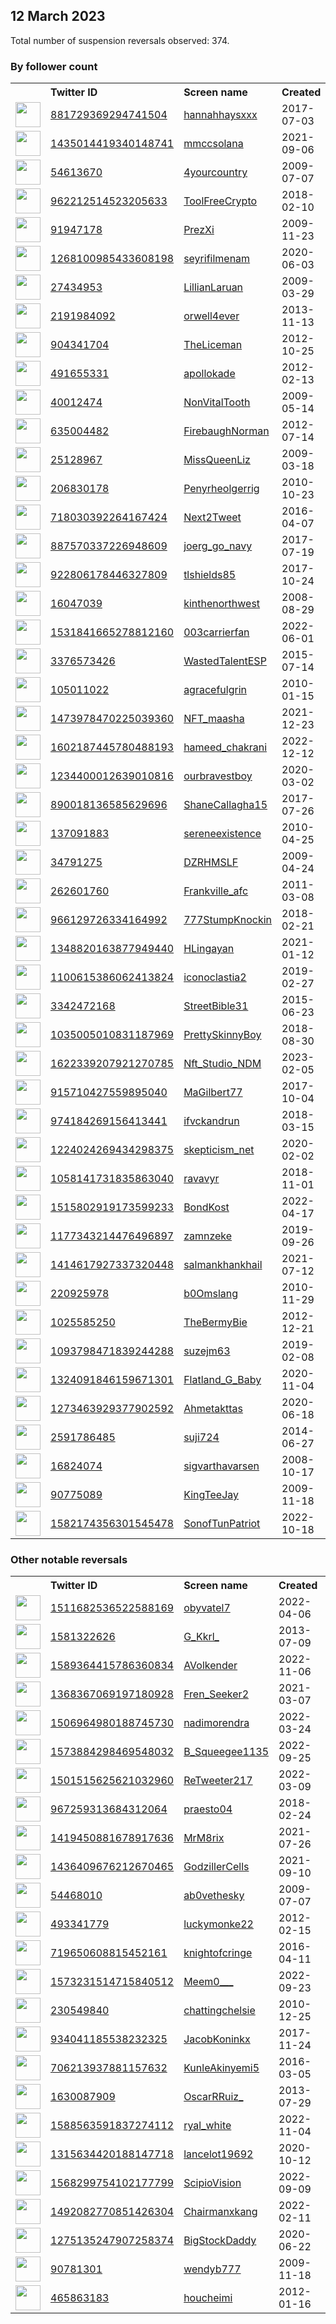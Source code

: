 
## 12 March 2023
Total number of suspension reversals observed: 374.

### By follower count
<table><tr><th></th><th align="left">Twitter ID</th><th align="left">Screen name</th>
<th align="left">Created</th><th align="left">Status</th><th align="left">Suspended</th><th align="left">Followers</th>
<tr><td><a href="https://pbs.twimg.com/profile_images/1636524923102326789/n17-Ymoq_normal.jpg"><img src="https://pbs.twimg.com/profile_images/1636524923102326789/n17-Ymoq_normal.jpg" width="40px" height="40px" align="center"/></a></td><td><a href="https://twitter.com/intent/user?user_id=881729369294741504">881729369294741504</a></td><td><a href="https://twitter.com/hannahhaysxxx">hannahhaysxxx</a></td><td>2017-07-03</td><td align="center"></td><td></td><td>88790</td></tr>
<tr><td><a href="https://pbs.twimg.com/profile_images/1559908756879720449/Xhh_9kxa_normal.jpg"><img src="https://pbs.twimg.com/profile_images/1559908756879720449/Xhh_9kxa_normal.jpg" width="40px" height="40px" align="center"/></a></td><td><a href="https://twitter.com/intent/user?user_id=1435014419340148741">1435014419340148741</a></td><td><a href="https://twitter.com/mmccsolana">mmccsolana</a></td><td>2021-09-06</td><td align="center"></td><td>2022-12-10</td><td>29696</td></tr>
<tr><td><a href="https://pbs.twimg.com/profile_images/321405469/Ronald_20Reagan_normal.jpg"><img src="https://pbs.twimg.com/profile_images/321405469/Ronald_20Reagan_normal.jpg" width="40px" height="40px" align="center"/></a></td><td><a href="https://twitter.com/intent/user?user_id=54613670">54613670</a></td><td><a href="https://twitter.com/4yourcountry">4yourcountry</a></td><td>2009-07-07</td><td align="center"></td><td>2022-09-05</td><td>18780</td></tr>
<tr><td><a href="https://pbs.twimg.com/profile_images/965597855728766976/s4Y78iqU_normal.jpg"><img src="https://pbs.twimg.com/profile_images/965597855728766976/s4Y78iqU_normal.jpg" width="40px" height="40px" align="center"/></a></td><td><a href="https://twitter.com/intent/user?user_id=962212514523205633">962212514523205633</a></td><td><a href="https://twitter.com/ToolFreeCrypto">ToolFreeCrypto</a></td><td>2018-02-10</td><td align="center"></td><td></td><td>16752</td></tr>
<tr><td><a href="https://pbs.twimg.com/profile_images/1634996295570972675/Bk4Io3T8_normal.jpg"><img src="https://pbs.twimg.com/profile_images/1634996295570972675/Bk4Io3T8_normal.jpg" width="40px" height="40px" align="center"/></a></td><td><a href="https://twitter.com/intent/user?user_id=91947178">91947178</a></td><td><a href="https://twitter.com/PrezXi">PrezXi</a></td><td>2009-11-23</td><td align="center"></td><td></td><td>14566</td></tr>
<tr><td><a href="https://pbs.twimg.com/profile_images/1638586470469361665/G4Op2lCg_normal.jpg"><img src="https://pbs.twimg.com/profile_images/1638586470469361665/G4Op2lCg_normal.jpg" width="40px" height="40px" align="center"/></a></td><td><a href="https://twitter.com/intent/user?user_id=1268100985433608198">1268100985433608198</a></td><td><a href="https://twitter.com/seyrifilmenam">seyrifilmenam</a></td><td>2020-06-03</td><td align="center"></td><td>2022-10-09</td><td>13484</td></tr>
<tr><td><a href="https://pbs.twimg.com/profile_images/1468885356971917314/dD10X3l1_normal.jpg"><img src="https://pbs.twimg.com/profile_images/1468885356971917314/dD10X3l1_normal.jpg" width="40px" height="40px" align="center"/></a></td><td><a href="https://twitter.com/intent/user?user_id=27434953">27434953</a></td><td><a href="https://twitter.com/LillianLaruan">LillianLaruan</a></td><td>2009-03-29</td><td align="center"></td><td>2022-12-05</td><td>12632</td></tr>
<tr><td><a href="https://pbs.twimg.com/profile_images/538506491871776768/0pHoM3jh_normal.jpeg"><img src="https://pbs.twimg.com/profile_images/538506491871776768/0pHoM3jh_normal.jpeg" width="40px" height="40px" align="center"/></a></td><td><a href="https://twitter.com/intent/user?user_id=2191984092">2191984092</a></td><td><a href="https://twitter.com/orwell4ever">orwell4ever</a></td><td>2013-11-13</td><td align="center"></td><td>2022-09-11</td><td>12183</td></tr>
<tr><td><a href="https://pbs.twimg.com/profile_images/1443328139363561478/tSqZ1t1S_normal.jpg"><img src="https://pbs.twimg.com/profile_images/1443328139363561478/tSqZ1t1S_normal.jpg" width="40px" height="40px" align="center"/></a></td><td><a href="https://twitter.com/intent/user?user_id=904341704">904341704</a></td><td><a href="https://twitter.com/TheLiceman">TheLiceman</a></td><td>2012-10-25</td><td align="center"></td><td>2022-12-22</td><td>12085</td></tr>
<tr><td><a href="https://pbs.twimg.com/profile_images/1633803150632075264/ym91PVHU_normal.jpg"><img src="https://pbs.twimg.com/profile_images/1633803150632075264/ym91PVHU_normal.jpg" width="40px" height="40px" align="center"/></a></td><td><a href="https://twitter.com/intent/user?user_id=491655331">491655331</a></td><td><a href="https://twitter.com/apollokade">apollokade</a></td><td>2012-02-13</td><td align="center">🚫</td><td></td><td>9490</td></tr>
<tr><td><a href="https://pbs.twimg.com/profile_images/1564238253641039874/WiD2BSr9_normal.jpg"><img src="https://pbs.twimg.com/profile_images/1564238253641039874/WiD2BSr9_normal.jpg" width="40px" height="40px" align="center"/></a></td><td><a href="https://twitter.com/intent/user?user_id=40012474">40012474</a></td><td><a href="https://twitter.com/NonVitalTooth">NonVitalTooth</a></td><td>2009-05-14</td><td align="center"></td><td>2022-10-05</td><td>9002</td></tr>
<tr><td><a href="https://pbs.twimg.com/profile_images/3131047808/3f0c3a65719d294e61073af0a411a06b_normal.jpeg"><img src="https://pbs.twimg.com/profile_images/3131047808/3f0c3a65719d294e61073af0a411a06b_normal.jpeg" width="40px" height="40px" align="center"/></a></td><td><a href="https://twitter.com/intent/user?user_id=635004482">635004482</a></td><td><a href="https://twitter.com/FirebaughNorman">FirebaughNorman</a></td><td>2012-07-14</td><td align="center"></td><td>2022-04-25</td><td>8924</td></tr>
<tr><td><a href="https://pbs.twimg.com/profile_images/792170053621821440/r9wm-erc_normal.jpg"><img src="https://pbs.twimg.com/profile_images/792170053621821440/r9wm-erc_normal.jpg" width="40px" height="40px" align="center"/></a></td><td><a href="https://twitter.com/intent/user?user_id=25128967">25128967</a></td><td><a href="https://twitter.com/MissQueenLiz">MissQueenLiz</a></td><td>2009-03-18</td><td align="center"></td><td></td><td>7879</td></tr>
<tr><td><a href="https://pbs.twimg.com/profile_images/1373578679981375490/w4iCkmWr_normal.jpg"><img src="https://pbs.twimg.com/profile_images/1373578679981375490/w4iCkmWr_normal.jpg" width="40px" height="40px" align="center"/></a></td><td><a href="https://twitter.com/intent/user?user_id=206830178">206830178</a></td><td><a href="https://twitter.com/Penyrheolgerrig">Penyrheolgerrig</a></td><td>2010-10-23</td><td align="center"></td><td>2023-01-11</td><td>7432</td></tr>
<tr><td><a href="https://pbs.twimg.com/profile_images/1634973645763227648/AiI9isRv_normal.jpg"><img src="https://pbs.twimg.com/profile_images/1634973645763227648/AiI9isRv_normal.jpg" width="40px" height="40px" align="center"/></a></td><td><a href="https://twitter.com/intent/user?user_id=718030392264167424">718030392264167424</a></td><td><a href="https://twitter.com/Next2Tweet">Next2Tweet</a></td><td>2016-04-07</td><td align="center">🚫</td><td>2023-03-04</td><td>6491</td></tr>
<tr><td><a href="https://pbs.twimg.com/profile_images/1634933971279572993/EA7SRJbE_normal.jpg"><img src="https://pbs.twimg.com/profile_images/1634933971279572993/EA7SRJbE_normal.jpg" width="40px" height="40px" align="center"/></a></td><td><a href="https://twitter.com/intent/user?user_id=887570337226948609">887570337226948609</a></td><td><a href="https://twitter.com/joerg_go_navy">joerg_go_navy</a></td><td>2017-07-19</td><td align="center"></td><td></td><td>6166</td></tr>
<tr><td><a href="https://pbs.twimg.com/profile_images/1022626306763051009/f1Zz1BTO_normal.jpg"><img src="https://pbs.twimg.com/profile_images/1022626306763051009/f1Zz1BTO_normal.jpg" width="40px" height="40px" align="center"/></a></td><td><a href="https://twitter.com/intent/user?user_id=922806178446327809">922806178446327809</a></td><td><a href="https://twitter.com/tlshields85">tlshields85</a></td><td>2017-10-24</td><td align="center"></td><td>2022-05-24</td><td>5984</td></tr>
<tr><td><a href="https://pbs.twimg.com/profile_images/1636142856850087937/TzC_1bFm_normal.jpg"><img src="https://pbs.twimg.com/profile_images/1636142856850087937/TzC_1bFm_normal.jpg" width="40px" height="40px" align="center"/></a></td><td><a href="https://twitter.com/intent/user?user_id=16047039">16047039</a></td><td><a href="https://twitter.com/kinthenorthwest">kinthenorthwest</a></td><td>2008-08-29</td><td align="center"></td><td></td><td>5349</td></tr>
<tr><td><a href="https://pbs.twimg.com/profile_images/1635008335773675520/jCMReR_I_normal.jpg"><img src="https://pbs.twimg.com/profile_images/1635008335773675520/jCMReR_I_normal.jpg" width="40px" height="40px" align="center"/></a></td><td><a href="https://twitter.com/intent/user?user_id=1531841665278812160">1531841665278812160</a></td><td><a href="https://twitter.com/003carrierfan">003carrierfan</a></td><td>2022-06-01</td><td align="center"></td><td>2022-09-28</td><td>5172</td></tr>
<tr><td><a href="https://pbs.twimg.com/profile_images/1634640170451365892/zUBNdKX5_normal.jpg"><img src="https://pbs.twimg.com/profile_images/1634640170451365892/zUBNdKX5_normal.jpg" width="40px" height="40px" align="center"/></a></td><td><a href="https://twitter.com/intent/user?user_id=3376573426">3376573426</a></td><td><a href="https://twitter.com/WastedTalentESP">WastedTalentESP</a></td><td>2015-07-14</td><td align="center"></td><td>2022-10-30</td><td>4395</td></tr>
<tr><td><a href="https://pbs.twimg.com/profile_images/1635379830786015232/HDMrrFwH_normal.jpg"><img src="https://pbs.twimg.com/profile_images/1635379830786015232/HDMrrFwH_normal.jpg" width="40px" height="40px" align="center"/></a></td><td><a href="https://twitter.com/intent/user?user_id=105011022">105011022</a></td><td><a href="https://twitter.com/agracefulgrin">agracefulgrin</a></td><td>2010-01-15</td><td align="center"></td><td>2023-02-17</td><td>4090</td></tr>
<tr><td><a href="https://pbs.twimg.com/profile_images/1641451088254758915/qTn14rbl_normal.png"><img src="https://pbs.twimg.com/profile_images/1641451088254758915/qTn14rbl_normal.png" width="40px" height="40px" align="center"/></a></td><td><a href="https://twitter.com/intent/user?user_id=1473978470225039360">1473978470225039360</a></td><td><a href="https://twitter.com/NFT_maasha">NFT_maasha</a></td><td>2021-12-23</td><td align="center"></td><td></td><td>3531</td></tr>
<tr><td><a href="https://pbs.twimg.com/profile_images/1610149303074410496/bIrTbz94_normal.jpg"><img src="https://pbs.twimg.com/profile_images/1610149303074410496/bIrTbz94_normal.jpg" width="40px" height="40px" align="center"/></a></td><td><a href="https://twitter.com/intent/user?user_id=1602187445780488193">1602187445780488193</a></td><td><a href="https://twitter.com/hameed_chakrani">hameed_chakrani</a></td><td>2022-12-12</td><td align="center"></td><td>2023-02-18</td><td>3264</td></tr>
<tr><td><a href="https://pbs.twimg.com/profile_images/1633483140525113348/wq1LqSrf_normal.jpg"><img src="https://pbs.twimg.com/profile_images/1633483140525113348/wq1LqSrf_normal.jpg" width="40px" height="40px" align="center"/></a></td><td><a href="https://twitter.com/intent/user?user_id=1234400012639010816">1234400012639010816</a></td><td><a href="https://twitter.com/ourbravestboy">ourbravestboy</a></td><td>2020-03-02</td><td align="center"></td><td></td><td>3163</td></tr>
<tr><td><a href="https://pbs.twimg.com/profile_images/1508559490215469063/2sXahBSr_normal.jpg"><img src="https://pbs.twimg.com/profile_images/1508559490215469063/2sXahBSr_normal.jpg" width="40px" height="40px" align="center"/></a></td><td><a href="https://twitter.com/intent/user?user_id=890018136585629696">890018136585629696</a></td><td><a href="https://twitter.com/ShaneCallagha15">ShaneCallagha15</a></td><td>2017-07-26</td><td align="center"></td><td>2022-08-19</td><td>2751</td></tr>
<tr><td><a href="https://pbs.twimg.com/profile_images/1402753000154689536/ac9AJFOD_normal.jpg"><img src="https://pbs.twimg.com/profile_images/1402753000154689536/ac9AJFOD_normal.jpg" width="40px" height="40px" align="center"/></a></td><td><a href="https://twitter.com/intent/user?user_id=137091883">137091883</a></td><td><a href="https://twitter.com/sereneexistence">sereneexistence</a></td><td>2010-04-25</td><td align="center"></td><td>2022-11-12</td><td>2373</td></tr>
<tr><td><a href="https://pbs.twimg.com/profile_images/1634397063893987329/nKYtxNAS_normal.jpg"><img src="https://pbs.twimg.com/profile_images/1634397063893987329/nKYtxNAS_normal.jpg" width="40px" height="40px" align="center"/></a></td><td><a href="https://twitter.com/intent/user?user_id=34791275">34791275</a></td><td><a href="https://twitter.com/DZRHMSLF">DZRHMSLF</a></td><td>2009-04-24</td><td align="center"></td><td></td><td>2368</td></tr>
<tr><td><a href="https://pbs.twimg.com/profile_images/1234639358013124609/dVi7VNfl_normal.jpg"><img src="https://pbs.twimg.com/profile_images/1234639358013124609/dVi7VNfl_normal.jpg" width="40px" height="40px" align="center"/></a></td><td><a href="https://twitter.com/intent/user?user_id=262601760">262601760</a></td><td><a href="https://twitter.com/Frankville_afc">Frankville_afc</a></td><td>2011-03-08</td><td align="center"></td><td>2023-01-13</td><td>2337</td></tr>
<tr><td><a href="https://pbs.twimg.com/profile_images/1107441894961922049/oILJY9hh_normal.png"><img src="https://pbs.twimg.com/profile_images/1107441894961922049/oILJY9hh_normal.png" width="40px" height="40px" align="center"/></a></td><td><a href="https://twitter.com/intent/user?user_id=966129726334164992">966129726334164992</a></td><td><a href="https://twitter.com/777StumpKnockin">777StumpKnockin</a></td><td>2018-02-21</td><td align="center"></td><td>2022-11-24</td><td>2112</td></tr>
<tr><td><a href="https://pbs.twimg.com/profile_images/1637823603059359744/dmwtcxbZ_normal.jpg"><img src="https://pbs.twimg.com/profile_images/1637823603059359744/dmwtcxbZ_normal.jpg" width="40px" height="40px" align="center"/></a></td><td><a href="https://twitter.com/intent/user?user_id=1348820163877949440">1348820163877949440</a></td><td><a href="https://twitter.com/HLingayan">HLingayan</a></td><td>2021-01-12</td><td align="center"></td><td>2023-03-02</td><td>1890</td></tr>
<tr><td><a href="https://pbs.twimg.com/profile_images/1214935190788694016/FNaO7QFV_normal.jpg"><img src="https://pbs.twimg.com/profile_images/1214935190788694016/FNaO7QFV_normal.jpg" width="40px" height="40px" align="center"/></a></td><td><a href="https://twitter.com/intent/user?user_id=1100615386062413824">1100615386062413824</a></td><td><a href="https://twitter.com/iconoclastia2">iconoclastia2</a></td><td>2019-02-27</td><td align="center"></td><td>2022-08-01</td><td>1847</td></tr>
<tr><td><a href="https://pbs.twimg.com/profile_images/1544040663427301376/rYpYOgI__normal.jpg"><img src="https://pbs.twimg.com/profile_images/1544040663427301376/rYpYOgI__normal.jpg" width="40px" height="40px" align="center"/></a></td><td><a href="https://twitter.com/intent/user?user_id=3342472168">3342472168</a></td><td><a href="https://twitter.com/StreetBible31">StreetBible31</a></td><td>2015-06-23</td><td align="center"></td><td>2022-11-11</td><td>1820</td></tr>
<tr><td><a href="https://pbs.twimg.com/profile_images/1586102102153170945/nSlVH7w-_normal.jpg"><img src="https://pbs.twimg.com/profile_images/1586102102153170945/nSlVH7w-_normal.jpg" width="40px" height="40px" align="center"/></a></td><td><a href="https://twitter.com/intent/user?user_id=1035005010831187969">1035005010831187969</a></td><td><a href="https://twitter.com/PrettySkinnyBoy">PrettySkinnyBoy</a></td><td>2018-08-30</td><td align="center"></td><td>2022-11-29</td><td>1819</td></tr>
<tr><td><a href="https://pbs.twimg.com/profile_images/1622340924914208772/VODPKECY_normal.jpg"><img src="https://pbs.twimg.com/profile_images/1622340924914208772/VODPKECY_normal.jpg" width="40px" height="40px" align="center"/></a></td><td><a href="https://twitter.com/intent/user?user_id=1622339207921270785">1622339207921270785</a></td><td><a href="https://twitter.com/Nft_Studio_NDM">Nft_Studio_NDM</a></td><td>2023-02-05</td><td align="center"></td><td>2023-02-17</td><td>1757</td></tr>
<tr><td><a href="https://pbs.twimg.com/profile_images/1528979114312466433/BNw1TcMc_normal.jpg"><img src="https://pbs.twimg.com/profile_images/1528979114312466433/BNw1TcMc_normal.jpg" width="40px" height="40px" align="center"/></a></td><td><a href="https://twitter.com/intent/user?user_id=915710427559895040">915710427559895040</a></td><td><a href="https://twitter.com/MaGilbert77">MaGilbert77</a></td><td>2017-10-04</td><td align="center"></td><td>2022-10-29</td><td>1753</td></tr>
<tr><td><a href="https://pbs.twimg.com/profile_images/1520339330568531968/7qVy_aeF_normal.jpg"><img src="https://pbs.twimg.com/profile_images/1520339330568531968/7qVy_aeF_normal.jpg" width="40px" height="40px" align="center"/></a></td><td><a href="https://twitter.com/intent/user?user_id=974184269156413441">974184269156413441</a></td><td><a href="https://twitter.com/ifvckandrun">ifvckandrun</a></td><td>2018-03-15</td><td align="center"></td><td>2023-02-04</td><td>1631</td></tr>
<tr><td><a href="https://pbs.twimg.com/profile_images/1248082650855809027/KOVVP-1__normal.jpg"><img src="https://pbs.twimg.com/profile_images/1248082650855809027/KOVVP-1__normal.jpg" width="40px" height="40px" align="center"/></a></td><td><a href="https://twitter.com/intent/user?user_id=1224024269434298375">1224024269434298375</a></td><td><a href="https://twitter.com/skepticism_net">skepticism_net</a></td><td>2020-02-02</td><td align="center"></td><td></td><td>1558</td></tr>
<tr><td><a href="https://pbs.twimg.com/profile_images/1058146422258683904/xRPbETzT_normal.jpg"><img src="https://pbs.twimg.com/profile_images/1058146422258683904/xRPbETzT_normal.jpg" width="40px" height="40px" align="center"/></a></td><td><a href="https://twitter.com/intent/user?user_id=1058141731835863040">1058141731835863040</a></td><td><a href="https://twitter.com/ravavyr">ravavyr</a></td><td>2018-11-01</td><td align="center"></td><td></td><td>1540</td></tr>
<tr><td><a href="https://pbs.twimg.com/profile_images/1516111094640746505/usCTn50o_normal.jpg"><img src="https://pbs.twimg.com/profile_images/1516111094640746505/usCTn50o_normal.jpg" width="40px" height="40px" align="center"/></a></td><td><a href="https://twitter.com/intent/user?user_id=1515802919173599233">1515802919173599233</a></td><td><a href="https://twitter.com/BondKost">BondKost</a></td><td>2022-04-17</td><td align="center"></td><td>2022-11-23</td><td>1256</td></tr>
<tr><td><a href="https://pbs.twimg.com/profile_images/1643486958599954432/B4eJJCsz_normal.jpg"><img src="https://pbs.twimg.com/profile_images/1643486958599954432/B4eJJCsz_normal.jpg" width="40px" height="40px" align="center"/></a></td><td><a href="https://twitter.com/intent/user?user_id=1177343214476496897">1177343214476496897</a></td><td><a href="https://twitter.com/zamnzeke">zamnzeke</a></td><td>2019-09-26</td><td align="center"></td><td>2023-01-22</td><td>1246</td></tr>
<tr><td><a href="https://pbs.twimg.com/profile_images/1599719800787423234/JzKa7v21_normal.jpg"><img src="https://pbs.twimg.com/profile_images/1599719800787423234/JzKa7v21_normal.jpg" width="40px" height="40px" align="center"/></a></td><td><a href="https://twitter.com/intent/user?user_id=1414617927337320448">1414617927337320448</a></td><td><a href="https://twitter.com/salmankhankhail">salmankhankhail</a></td><td>2021-07-12</td><td align="center"></td><td>2023-01-15</td><td>1238</td></tr>
<tr><td><a href="https://pbs.twimg.com/profile_images/1121215679548379142/Ltj3pqwo_normal.png"><img src="https://pbs.twimg.com/profile_images/1121215679548379142/Ltj3pqwo_normal.png" width="40px" height="40px" align="center"/></a></td><td><a href="https://twitter.com/intent/user?user_id=220925978">220925978</a></td><td><a href="https://twitter.com/b0Omslang">b0Omslang</a></td><td>2010-11-29</td><td align="center"></td><td></td><td>1215</td></tr>
<tr><td><a href="https://pbs.twimg.com/profile_images/1633544479859679237/WzWwTXwr_normal.jpg"><img src="https://pbs.twimg.com/profile_images/1633544479859679237/WzWwTXwr_normal.jpg" width="40px" height="40px" align="center"/></a></td><td><a href="https://twitter.com/intent/user?user_id=1025585250">1025585250</a></td><td><a href="https://twitter.com/TheBermyBie">TheBermyBie</a></td><td>2012-12-21</td><td align="center"></td><td>2022-08-26</td><td>1174</td></tr>
<tr><td><a href="https://pbs.twimg.com/profile_images/1296191983040565249/50C23sIc_normal.jpg"><img src="https://pbs.twimg.com/profile_images/1296191983040565249/50C23sIc_normal.jpg" width="40px" height="40px" align="center"/></a></td><td><a href="https://twitter.com/intent/user?user_id=1093798471839244288">1093798471839244288</a></td><td><a href="https://twitter.com/suzejm63">suzejm63</a></td><td>2019-02-08</td><td align="center"></td><td>2022-10-27</td><td>1155</td></tr>
<tr><td><a href="https://pbs.twimg.com/profile_images/1550428796075085825/DIkU565L_normal.jpg"><img src="https://pbs.twimg.com/profile_images/1550428796075085825/DIkU565L_normal.jpg" width="40px" height="40px" align="center"/></a></td><td><a href="https://twitter.com/intent/user?user_id=1324091846159671301">1324091846159671301</a></td><td><a href="https://twitter.com/Flatland_G_Baby">Flatland_G_Baby</a></td><td>2020-11-04</td><td align="center"></td><td>2022-12-13</td><td>1142</td></tr>
<tr><td><a href="https://pbs.twimg.com/profile_images/1636336052402044931/tf1i9J4N_normal.jpg"><img src="https://pbs.twimg.com/profile_images/1636336052402044931/tf1i9J4N_normal.jpg" width="40px" height="40px" align="center"/></a></td><td><a href="https://twitter.com/intent/user?user_id=1273463929377902592">1273463929377902592</a></td><td><a href="https://twitter.com/Ahmetakttas">Ahmetakttas</a></td><td>2020-06-18</td><td align="center"></td><td>2022-07-28</td><td>1139</td></tr>
<tr><td><a href="https://pbs.twimg.com/profile_images/1075584551894757376/g3UjCsBo_normal.jpg"><img src="https://pbs.twimg.com/profile_images/1075584551894757376/g3UjCsBo_normal.jpg" width="40px" height="40px" align="center"/></a></td><td><a href="https://twitter.com/intent/user?user_id=2591786485">2591786485</a></td><td><a href="https://twitter.com/suji724">suji724</a></td><td>2014-06-27</td><td align="center"></td><td>2022-11-10</td><td>1119</td></tr>
<tr><td><a href="https://pbs.twimg.com/profile_images/1578560938936090627/QFl1hRJ3_normal.jpg"><img src="https://pbs.twimg.com/profile_images/1578560938936090627/QFl1hRJ3_normal.jpg" width="40px" height="40px" align="center"/></a></td><td><a href="https://twitter.com/intent/user?user_id=16824074">16824074</a></td><td><a href="https://twitter.com/sigvarthavarsen">sigvarthavarsen</a></td><td>2008-10-17</td><td align="center"></td><td>2023-02-09</td><td>1106</td></tr>
<tr><td><a href="https://pbs.twimg.com/profile_images/1188129262500536320/IdbC6OQV_normal.jpg"><img src="https://pbs.twimg.com/profile_images/1188129262500536320/IdbC6OQV_normal.jpg" width="40px" height="40px" align="center"/></a></td><td><a href="https://twitter.com/intent/user?user_id=90775089">90775089</a></td><td><a href="https://twitter.com/KingTeeJay">KingTeeJay</a></td><td>2009-11-18</td><td align="center"></td><td></td><td>1103</td></tr>
<tr><td><a href="https://pbs.twimg.com/profile_images/1621131193239457792/BXk1tpim_normal.jpg"><img src="https://pbs.twimg.com/profile_images/1621131193239457792/BXk1tpim_normal.jpg" width="40px" height="40px" align="center"/></a></td><td><a href="https://twitter.com/intent/user?user_id=1582174356301545478">1582174356301545478</a></td><td><a href="https://twitter.com/SonofTunPatriot">SonofTunPatriot</a></td><td>2022-10-18</td><td align="center"></td><td>2023-02-28</td><td>1045</td></tr>
</table>

### Other notable reversals
<table><tr><th></th><th align="left">Twitter ID</th><th align="left">Screen name</th>
<th align="left">Created</th><th align="left">Status</th><th align="left">Suspended</th><th align="left">Followers</th>
<tr><td><a href="https://pbs.twimg.com/profile_images/1511688039852093444/fKhd_B9P_normal.jpg"><img src="https://pbs.twimg.com/profile_images/1511688039852093444/fKhd_B9P_normal.jpg" width="40px" height="40px" align="center"/></a></td><td><a href="https://twitter.com/intent/user?user_id=1511682536522588169">1511682536522588169</a></td><td><a href="https://twitter.com/obyvatel7">obyvatel7</a></td><td>2022-04-06</td><td align="center"></td><td>2023-02-27</td><td>190</td></tr>
<tr><td><a href="https://pbs.twimg.com/profile_images/1349978501961707521/IM3W3Uad_normal.jpg"><img src="https://pbs.twimg.com/profile_images/1349978501961707521/IM3W3Uad_normal.jpg" width="40px" height="40px" align="center"/></a></td><td><a href="https://twitter.com/intent/user?user_id=1581322626">1581322626</a></td><td><a href="https://twitter.com/G_Kkrl_">G_Kkrl_</a></td><td>2013-07-09</td><td align="center"></td><td>2022-11-07</td><td>588</td></tr>
<tr><td><a href="https://pbs.twimg.com/profile_images/1589987156759543811/jqfmf83O_normal.jpg"><img src="https://pbs.twimg.com/profile_images/1589987156759543811/jqfmf83O_normal.jpg" width="40px" height="40px" align="center"/></a></td><td><a href="https://twitter.com/intent/user?user_id=1589364415786360834">1589364415786360834</a></td><td><a href="https://twitter.com/AVolkender">AVolkender</a></td><td>2022-11-06</td><td align="center"></td><td>2023-02-28</td><td>604</td></tr>
<tr><td><a href="https://pbs.twimg.com/profile_images/1368372478452658176/nOr_Iev9_normal.jpg"><img src="https://pbs.twimg.com/profile_images/1368372478452658176/nOr_Iev9_normal.jpg" width="40px" height="40px" align="center"/></a></td><td><a href="https://twitter.com/intent/user?user_id=1368367069197180928">1368367069197180928</a></td><td><a href="https://twitter.com/Fren_Seeker2">Fren_Seeker2</a></td><td>2021-03-07</td><td align="center"></td><td>2022-11-07</td><td>34</td></tr>
<tr><td><a href="https://pbs.twimg.com/profile_images/1639741324151619584/Bmeotxu__normal.jpg"><img src="https://pbs.twimg.com/profile_images/1639741324151619584/Bmeotxu__normal.jpg" width="40px" height="40px" align="center"/></a></td><td><a href="https://twitter.com/intent/user?user_id=1506964980188745730">1506964980188745730</a></td><td><a href="https://twitter.com/nadimorendra">nadimorendra</a></td><td>2022-03-24</td><td align="center"></td><td>2022-11-06</td><td>136</td></tr>
<tr><td><a href="https://pbs.twimg.com/profile_images/1602121925739745280/XuUSvZDs_normal.jpg"><img src="https://pbs.twimg.com/profile_images/1602121925739745280/XuUSvZDs_normal.jpg" width="40px" height="40px" align="center"/></a></td><td><a href="https://twitter.com/intent/user?user_id=1573884298469548032">1573884298469548032</a></td><td><a href="https://twitter.com/B_Squeegee1135">B_Squeegee1135</a></td><td>2022-09-25</td><td align="center"></td><td>2022-12-24</td><td>10</td></tr>
<tr><td><a href="https://pbs.twimg.com/profile_images/1590118278751567874/JPh8eoj4_normal.jpg"><img src="https://pbs.twimg.com/profile_images/1590118278751567874/JPh8eoj4_normal.jpg" width="40px" height="40px" align="center"/></a></td><td><a href="https://twitter.com/intent/user?user_id=1501515625621032960">1501515625621032960</a></td><td><a href="https://twitter.com/ReTweeter217">ReTweeter217</a></td><td>2022-03-09</td><td align="center"></td><td>2022-11-21</td><td>770</td></tr>
<tr><td><a href="https://pbs.twimg.com/profile_images/1078754883136671745/PVy_QYJ9_normal.jpg"><img src="https://pbs.twimg.com/profile_images/1078754883136671745/PVy_QYJ9_normal.jpg" width="40px" height="40px" align="center"/></a></td><td><a href="https://twitter.com/intent/user?user_id=967259313684312064">967259313684312064</a></td><td><a href="https://twitter.com/praesto04">praesto04</a></td><td>2018-02-24</td><td align="center"></td><td>2022-10-30</td><td>349</td></tr>
<tr><td><a href="https://pbs.twimg.com/profile_images/1489704649544421379/h1UNNJt5_normal.jpg"><img src="https://pbs.twimg.com/profile_images/1489704649544421379/h1UNNJt5_normal.jpg" width="40px" height="40px" align="center"/></a></td><td><a href="https://twitter.com/intent/user?user_id=1419450881678917636">1419450881678917636</a></td><td><a href="https://twitter.com/MrM8rix">MrM8rix</a></td><td>2021-07-26</td><td align="center"></td><td>2023-03-05</td><td>279</td></tr>
<tr><td><a href="https://pbs.twimg.com/profile_images/1642005243964583943/OmVZUFvv_normal.jpg"><img src="https://pbs.twimg.com/profile_images/1642005243964583943/OmVZUFvv_normal.jpg" width="40px" height="40px" align="center"/></a></td><td><a href="https://twitter.com/intent/user?user_id=1436409676212670465">1436409676212670465</a></td><td><a href="https://twitter.com/GodzillerCells">GodzillerCells</a></td><td>2021-09-10</td><td align="center"></td><td>2022-11-03</td><td>33</td></tr>
<tr><td><a href="https://pbs.twimg.com/profile_images/496475858832351232/tGLmgbRO_normal.jpeg"><img src="https://pbs.twimg.com/profile_images/496475858832351232/tGLmgbRO_normal.jpeg" width="40px" height="40px" align="center"/></a></td><td><a href="https://twitter.com/intent/user?user_id=54468010">54468010</a></td><td><a href="https://twitter.com/ab0vethesky">ab0vethesky</a></td><td>2009-07-07</td><td align="center">🔒</td><td>2023-02-10</td><td>9</td></tr>
<tr><td><a href="https://pbs.twimg.com/profile_images/1593091408411361280/9rK1rGU-_normal.jpg"><img src="https://pbs.twimg.com/profile_images/1593091408411361280/9rK1rGU-_normal.jpg" width="40px" height="40px" align="center"/></a></td><td><a href="https://twitter.com/intent/user?user_id=493341779">493341779</a></td><td><a href="https://twitter.com/luckymonke22">luckymonke22</a></td><td>2012-02-15</td><td align="center">🔒</td><td>2023-02-10</td><td>0</td></tr>
<tr><td><a href="https://pbs.twimg.com/profile_images/1598684478674722816/Kh6VrGW1_normal.jpg"><img src="https://pbs.twimg.com/profile_images/1598684478674722816/Kh6VrGW1_normal.jpg" width="40px" height="40px" align="center"/></a></td><td><a href="https://twitter.com/intent/user?user_id=719650608815452161">719650608815452161</a></td><td><a href="https://twitter.com/knightofcringe">knightofcringe</a></td><td>2016-04-11</td><td align="center">🔒</td><td>2023-02-09</td><td>5</td></tr>
<tr><td><a href="https://pbs.twimg.com/profile_images/1599126664176451585/W_MGUcaR_normal.jpg"><img src="https://pbs.twimg.com/profile_images/1599126664176451585/W_MGUcaR_normal.jpg" width="40px" height="40px" align="center"/></a></td><td><a href="https://twitter.com/intent/user?user_id=1573231514715840512">1573231514715840512</a></td><td><a href="https://twitter.com/Meem0___">Meem0___</a></td><td>2022-09-23</td><td align="center"></td><td>2022-12-08</td><td>11</td></tr>
<tr><td><a href="https://pbs.twimg.com/profile_images/1637590203484475392/gv9CrMkg_normal.jpg"><img src="https://pbs.twimg.com/profile_images/1637590203484475392/gv9CrMkg_normal.jpg" width="40px" height="40px" align="center"/></a></td><td><a href="https://twitter.com/intent/user?user_id=230549840">230549840</a></td><td><a href="https://twitter.com/chattingchelsie">chattingchelsie</a></td><td>2010-12-25</td><td align="center"></td><td>2023-03-02</td><td>11</td></tr>
<tr><td><a href="https://pbs.twimg.com/profile_images/1351545178801233920/3BESIeUD_normal.jpg"><img src="https://pbs.twimg.com/profile_images/1351545178801233920/3BESIeUD_normal.jpg" width="40px" height="40px" align="center"/></a></td><td><a href="https://twitter.com/intent/user?user_id=934041185538232325">934041185538232325</a></td><td><a href="https://twitter.com/JacobKoninkx">JacobKoninkx</a></td><td>2017-11-24</td><td align="center"></td><td>2023-02-09</td><td>6</td></tr>
<tr><td><a href="https://pbs.twimg.com/profile_images/1453045135164465155/Mfd7ueVd_normal.jpg"><img src="https://pbs.twimg.com/profile_images/1453045135164465155/Mfd7ueVd_normal.jpg" width="40px" height="40px" align="center"/></a></td><td><a href="https://twitter.com/intent/user?user_id=706213937881157632">706213937881157632</a></td><td><a href="https://twitter.com/KunleAkinyemi5">KunleAkinyemi5</a></td><td>2016-03-05</td><td align="center"></td><td>2023-03-09</td><td>353</td></tr>
<tr><td><a href="https://pbs.twimg.com/profile_images/378800000207709501/9c02fcd43e9d752cbf8c3252ae0f782e_normal.jpeg"><img src="https://pbs.twimg.com/profile_images/378800000207709501/9c02fcd43e9d752cbf8c3252ae0f782e_normal.jpeg" width="40px" height="40px" align="center"/></a></td><td><a href="https://twitter.com/intent/user?user_id=1630087909">1630087909</a></td><td><a href="https://twitter.com/OscarRRuiz_">OscarRRuiz_</a></td><td>2013-07-29</td><td align="center"></td><td>2023-02-09</td><td>2</td></tr>
<tr><td><a href="https://pbs.twimg.com/profile_images/1588563768593633280/SgccAIks_normal.png"><img src="https://pbs.twimg.com/profile_images/1588563768593633280/SgccAIks_normal.png" width="40px" height="40px" align="center"/></a></td><td><a href="https://twitter.com/intent/user?user_id=1588563591837274112">1588563591837274112</a></td><td><a href="https://twitter.com/ryal_white">ryal_white</a></td><td>2022-11-04</td><td align="center"></td><td>2022-12-29</td><td>35</td></tr>
<tr><td><a href="https://pbs.twimg.com/profile_images/1330688260100780033/ZPingE0A_normal.jpg"><img src="https://pbs.twimg.com/profile_images/1330688260100780033/ZPingE0A_normal.jpg" width="40px" height="40px" align="center"/></a></td><td><a href="https://twitter.com/intent/user?user_id=1315634420188147718">1315634420188147718</a></td><td><a href="https://twitter.com/lancelot19692">lancelot19692</a></td><td>2020-10-12</td><td align="center"></td><td>2023-03-05</td><td>141</td></tr>
<tr><td><a href="https://pbs.twimg.com/profile_images/1635463857085861889/awD_z1rG_normal.jpg"><img src="https://pbs.twimg.com/profile_images/1635463857085861889/awD_z1rG_normal.jpg" width="40px" height="40px" align="center"/></a></td><td><a href="https://twitter.com/intent/user?user_id=1568299754102177799">1568299754102177799</a></td><td><a href="https://twitter.com/ScipioVision">ScipioVision</a></td><td>2022-09-09</td><td align="center"></td><td>2022-10-17</td><td>326</td></tr>
<tr><td><a href="https://pbs.twimg.com/profile_images/1642746555966042113/7JOeQ8gm_normal.jpg"><img src="https://pbs.twimg.com/profile_images/1642746555966042113/7JOeQ8gm_normal.jpg" width="40px" height="40px" align="center"/></a></td><td><a href="https://twitter.com/intent/user?user_id=1492082770851426304">1492082770851426304</a></td><td><a href="https://twitter.com/Chairmanxkang">Chairmanxkang</a></td><td>2022-02-11</td><td align="center">👋</td><td>2022-12-21</td><td>180</td></tr>
<tr><td><a href="https://pbs.twimg.com/profile_images/1355614484044386310/XdgQ5k_Y_normal.jpg"><img src="https://pbs.twimg.com/profile_images/1355614484044386310/XdgQ5k_Y_normal.jpg" width="40px" height="40px" align="center"/></a></td><td><a href="https://twitter.com/intent/user?user_id=1275135247907258374">1275135247907258374</a></td><td><a href="https://twitter.com/BigStockDaddy">BigStockDaddy</a></td><td>2020-06-22</td><td align="center"></td><td>2022-12-23</td><td>203</td></tr>
<tr><td><a href="https://abs.twimg.com/sticky/default_profile_images/default_profile_normal.png"><img src="https://abs.twimg.com/sticky/default_profile_images/default_profile_normal.png" width="40px" height="40px" align="center"/></a></td><td><a href="https://twitter.com/intent/user?user_id=90781301">90781301</a></td><td><a href="https://twitter.com/wendyb777">wendyb777</a></td><td>2009-11-18</td><td align="center"></td><td>2023-02-08</td><td>1</td></tr>
<tr><td><a href="https://pbs.twimg.com/profile_images/1292614423748780032/efoG9Hx1_normal.jpg"><img src="https://pbs.twimg.com/profile_images/1292614423748780032/efoG9Hx1_normal.jpg" width="40px" height="40px" align="center"/></a></td><td><a href="https://twitter.com/intent/user?user_id=465863183">465863183</a></td><td><a href="https://twitter.com/houcheimi">houcheimi</a></td><td>2012-01-16</td><td align="center">🔒</td><td>2023-02-09</td><td>0</td></tr>
</table>
